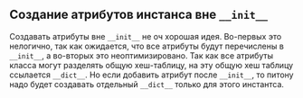 ## Создание атрибутов инстанса вне `__init__`
Создавать атрибуты вне `__init__` не оч хорошая идея. Во-первых это нелогично, так как ожидается, что все атрибуты будут перечислены в `__init__`, а во-вторых это неоптимизировано. Так как все атрибуты класса могут разделять общую хеш-таблицу, на эту общую хеш таблицу ссылается `__dict__`. Но если добавить атрибут после `__init__`, то питону надо будет создавать отдельный `__dict__` только для этого инстантса. 
